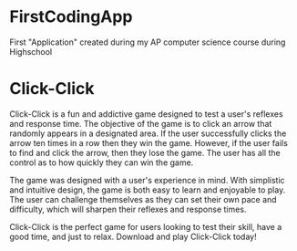 # FirstCodingApp
First "Application" created during my AP computer science course during Highschool



# Click-Click
Click-Click is a fun and addictive game designed to test a user's reflexes and response time. The objective of the game is to click an arrow that randomly appears in a designated area. If the user successfully clicks the arrow ten times in a row then they win the game. However, if the user fails to find and click the arrow, then they lose the game. The user has all the control as to how quickly they can win the game. 

The game was designed with a user's experience in mind. With simplistic and intuitive design, the game is both easy to learn and enjoyable to play. The user can challenge themselves as they can set their own pace and difficulty, which will sharpen their reflexes and response times. 

Click-Click is the perfect game for users looking to test their skill, have a good time, and just to relax. Download and play Click-Click today!
